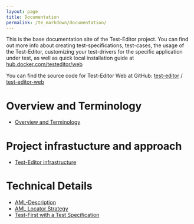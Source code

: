 ```yaml
---
layout: page
title: Documentation
permalink: /te_markdown/documentation/
---
```



This is the base documentation site of the Test-Editor project. You can find out more info about creating test-specifications, test-cases, the usage of the Test-Editor, customizing your test-drivers for the specific application under test, as well as quick local installation guide at [hub.docker.com/testeditor/web](https://hub.docker.com/r/testeditor/web/)

You can find the source code for Test-Editor Web at GitHub:
[test-editor][test-editor-organization] /
[test-editor-web](https://github.com/test-editor/test-editor-web)


[test-editor-organization]: https://github.com/test-editor

# Overview and Terminology
* [Overview and Terminology](/te_markdown/terminology/) 

# Project infrastucture and approach
* [Test-Editor infrastructure](https://testeditor.atlassian.net/wiki/x/hYAH)

# Technical Details 
* [AML-Description](https://testeditor.atlassian.net/wiki/x/BQA0AQ)
* [AML Locator Strategy](https://testeditor.atlassian.net/wiki/x/AgB_AQ)
* [Test-First with a Test Specification](https://testeditor.atlassian.net/wiki/x/BAD2)
